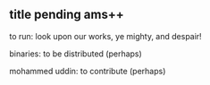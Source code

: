 ## title pending ams++

to run:
look upon our works, ye mighty, and despair!

binaries:
to be distributed (perhaps)

mohammed uddin:
to contribute (perhaps)  